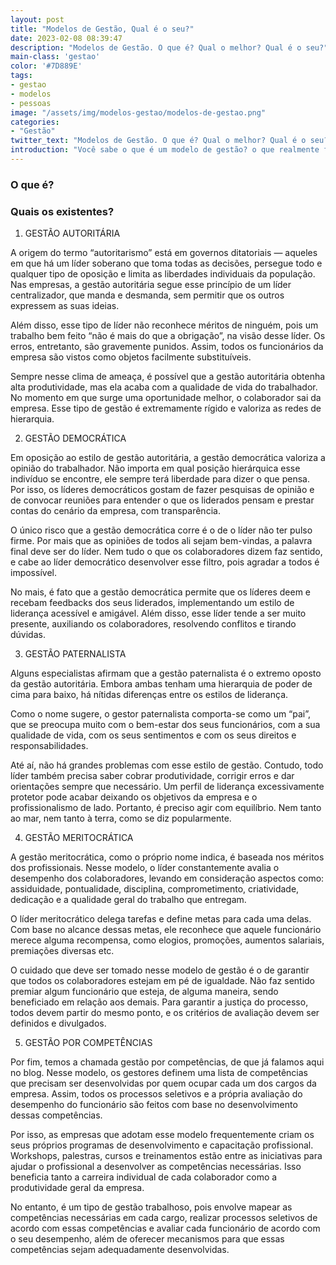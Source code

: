 ```yaml
---
layout: post
title: "Modelos de Gestão, Qual é o seu?"
date: 2023-02-08 08:39:47
description: "Modelos de Gestão. O que é? Qual o melhor? Qual é o seu?"
main-class: 'gestao'
color: '#7D889E'
tags:
- gestao
- modelos
- pessoas
image: "/assets/img/modelos-gestao/modelos-de-gestao.png"
categories:
- "Gestão"
twitter_text: "Modelos de Gestão. O que é? Qual o melhor? Qual é o seu?"
introduction: "Você sabe o que é um modelo de gestão? o que realmente funciona no dia a dia? qual o melhor?"
---
```


### O que é?

### Quais os existentes?

1. GESTÃO AUTORITÁRIA

A origem do termo “autoritarismo” está em governos ditatoriais — aqueles em que há um líder soberano que toma todas 
as decisões, persegue todo e qualquer tipo de oposição e limita as liberdades individuais da população. Nas empresas, 
a gestão autoritária segue esse princípio de um líder centralizador, que manda e desmanda, sem permitir que os outros 
expressem as suas ideias.

Além disso, esse tipo de líder não reconhece méritos de ninguém, pois um trabalho bem feito “não é mais do que a obrigação”, na visão desse líder. Os erros, entretanto, são gravemente punidos. Assim, todos os funcionários da empresa são vistos como objetos facilmente substituíveis.

Sempre nesse clima de ameaça, é possível que a gestão autoritária obtenha alta produtividade, mas ela acaba com a qualidade de vida do trabalhador. No momento em que surge uma oportunidade melhor, o colaborador sai da empresa. Esse tipo de gestão é extremamente rígido e valoriza as redes de hierarquia.

2. GESTÃO DEMOCRÁTICA

Em oposição ao estilo de gestão autoritária, a gestão democrática valoriza a opinião do trabalhador. Não importa em qual posição hierárquica esse indivíduo se encontre, ele sempre terá liberdade para dizer o que pensa. Por isso, os líderes democráticos gostam de fazer pesquisas de opinião e de convocar reuniões para entender o que os liderados pensam e prestar contas do cenário da empresa, com transparência.

O único risco que a gestão democrática corre é o de o líder não ter pulso firme. Por mais que as opiniões de todos ali sejam bem-vindas, a palavra final deve ser do líder. Nem tudo o que os colaboradores dizem faz sentido, e cabe ao líder democrático desenvolver esse filtro, pois agradar a todos é impossível.

No mais, é fato que a gestão democrática permite que os líderes deem e recebam feedbacks dos seus liderados, implementando um estilo de liderança acessível e amigável. Além disso, esse líder tende a ser muito presente, auxiliando os colaboradores, resolvendo conflitos e tirando dúvidas.

3. GESTÃO PATERNALISTA

Alguns especialistas afirmam que a gestão paternalista é o extremo oposto da gestão autoritária. Embora ambas tenham uma hierarquia de poder de cima para baixo, há nítidas diferenças entre os estilos de liderança.

Como o nome sugere, o gestor paternalista comporta-se como um “pai”, que se preocupa muito com o bem-estar dos seus funcionários, com a sua qualidade de vida, com os seus sentimentos e com os seus direitos e responsabilidades.

Até aí, não há grandes problemas com esse estilo de gestão. Contudo, todo líder também precisa saber cobrar produtividade, corrigir erros e dar orientações sempre que necessário. Um perfil de liderança excessivamente protetor pode acabar deixando os objetivos da empresa e o profissionalismo de lado. Portanto, é preciso agir com equilíbrio. Nem tanto ao mar, nem tanto à terra, como se diz popularmente.

4. GESTÃO MERITOCRÁTICA

A gestão meritocrática, como o próprio nome indica, é baseada nos méritos dos profissionais. Nesse modelo, o líder constantemente avalia o desempenho dos colaboradores, levando em consideração aspectos como: assiduidade, pontualidade, disciplina, comprometimento, criatividade, dedicação e a qualidade geral do trabalho que entregam.

O líder meritocrático delega tarefas e define metas para cada uma delas. Com base no alcance dessas metas, ele reconhece que aquele funcionário merece alguma recompensa, como elogios, promoções, aumentos salariais, premiações diversas etc.

O cuidado que deve ser tomado nesse modelo de gestão é o de garantir que todos os colaboradores estejam em pé de igualdade. Não faz sentido premiar algum funcionário que esteja, de alguma maneira, sendo beneficiado em relação aos demais. Para garantir a justiça do processo, todos devem partir do mesmo ponto, e os critérios de avaliação devem ser definidos e divulgados.

5. GESTÃO POR COMPETÊNCIAS

Por fim, temos a chamada gestão por competências, de que já falamos aqui no blog. Nesse modelo, os gestores definem uma lista de competências que precisam ser desenvolvidas por quem ocupar cada um dos cargos da empresa. Assim, todos os processos seletivos e a própria avaliação do desempenho do funcionário são feitos com base no desenvolvimento dessas competências.

Por isso, as empresas que adotam esse modelo frequentemente criam os seus próprios programas de desenvolvimento e capacitação profissional. Workshops, palestras, cursos e treinamentos estão entre as iniciativas para ajudar o profissional a desenvolver as competências necessárias. Isso beneficia tanto a carreira individual de cada colaborador como a produtividade geral da empresa.

No entanto, é um tipo de gestão trabalhoso, pois envolve mapear as competências necessárias em cada cargo, realizar processos seletivos de acordo com essas competências e avaliar cada funcionário de acordo com o seu desempenho, além de oferecer mecanismos para que essas competências sejam adequadamente desenvolvidas.

<!-- ### Qual o melhor?
 
### Qual é o seu? -->
